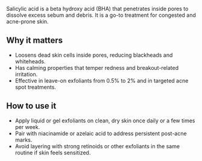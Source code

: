 Salicylic acid is a beta hydroxy acid (BHA) that penetrates inside pores to dissolve excess sebum and debris. It is a go-to treatment for congested and acne-prone skin.
<!-- more -->
## Why it matters
- Loosens dead skin cells inside pores, reducing blackheads and whiteheads.
- Has calming properties that temper redness and breakout-related irritation.
- Effective in leave-on exfoliants from 0.5% to 2% and in targeted acne spot treatments.

## How to use it
- Apply liquid or gel exfoliants on clean, dry skin once daily or a few times per week.
- Pair with niacinamide or azelaic acid to address persistent post-acne marks.
- Avoid layering with strong retinoids or other exfoliants in the same routine if skin feels sensitized.
